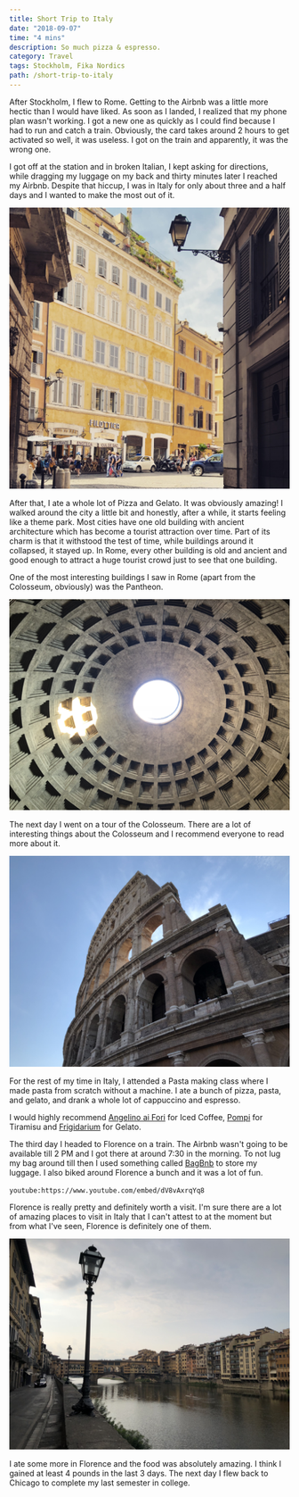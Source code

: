 ```yaml
---
title: Short Trip to Italy
date: "2018-09-07"
time: "4 mins"
description: So much pizza & espresso.
category: Travel
tags: Stockholm, Fika Nordics
path: /short-trip-to-italy
---
```


After Stockholm, I flew to Rome. Getting to the Airbnb was a little more hectic than I would have liked. As soon as I landed, I realized that my phone plan wasn't working. I got a new one as quickly as I could find because I had to run and catch a train. Obviously, the card takes around 2 hours to get activated so well, it was useless. I got on the train and apparently, it was the wrong one.

I got off at the station and in broken Italian, I kept asking for directions,
while dragging my luggage on my back and thirty minutes later I reached my Airbnb. Despite that hiccup, I was in Italy for only about three and a half days and I wanted to make the most out of it.

![Rome Building](../images/2018-09-07-short-trip-to-italy/rome_building.jpg)

After that, I ate a whole lot of Pizza and Gelato. It was obviously amazing! I walked around the city a little bit and honestly, after a while, it starts feeling like a theme park. Most cities have one old building with ancient architecture which has become a tourist attraction over time. Part of its charm is that it withstood the test of time, while buildings around it collapsed, it stayed up. In Rome, every other building is old and ancient and good enough to attract a huge tourist crowd just to see that one building.

One of the most interesting buildings I saw in Rome (apart from the Colosseum, obviously) was the Pantheon.

![Pantheon](../images/2018-09-07-short-trip-to-italy/pantheon.jpg)

The next day I went on a tour of the Colosseum. There are a lot of interesting things about the Colosseum and I recommend everyone to read more about it.

![Colosseum](../images/2018-09-07-short-trip-to-italy/colosseum.jpg)

For the rest of my time in Italy, I attended a Pasta making class where I made pasta from scratch without a machine. I ate a bunch of pizza, pasta, and gelato, and drank a whole lot of cappuccino and espresso.

I would highly recommend [Angelino ai Fori](https://www.yelp.com/biz/angelino-ai-fori-roma-4)
for Iced Coffee, [Pompi](https://barpompi.it/) for Tiramisu
and [Frigidarium](https://www.yelp.com/biz/frigidarium-roma) for Gelato.

The third day I headed to Florence on a train. The Airbnb wasn't going to be available till 2 PM and I got there at around 7:30 in the morning. To not lug my bag around till then I used something called [BagBnb](https://bagbnb.com/) to store my luggage. I also biked around Florence a bunch and it was a lot of fun.

`youtube:https://www.youtube.com/embed/dV8vAxrqYq8`

Florence is really pretty and definitely worth a visit. I'm sure there are a lot of amazing places to visit in Italy that I can't attest to at the moment but from what I've seen, Florence is definitely one of them.

![Florence Canal](../images/2018-09-07-short-trip-to-italy/florence_canal.jpg)

I ate some more in Florence and the food was absolutely amazing. I think I gained at least 4 pounds in the last 3 days. The next day I flew back to Chicago to complete my last semester in college.
